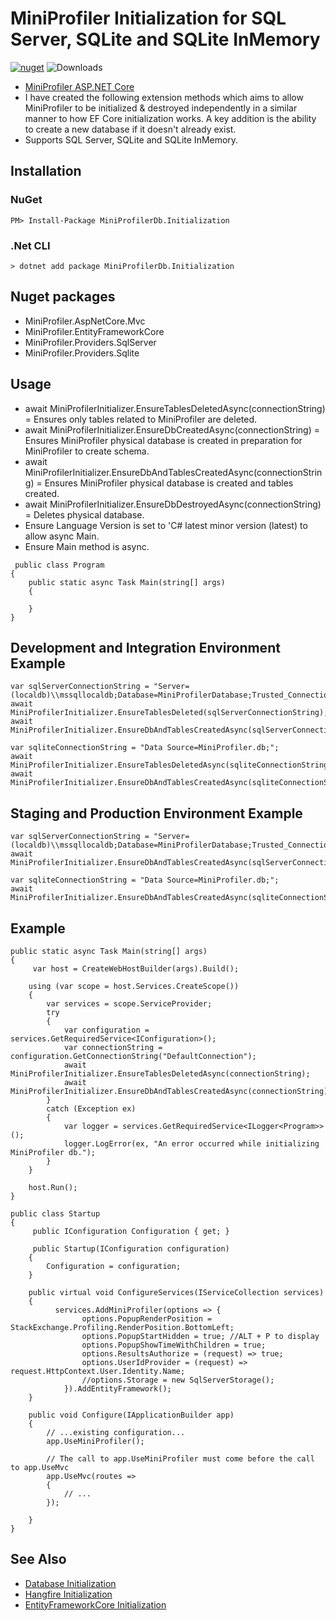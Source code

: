 # MiniProfiler Initialization for SQL Server, SQLite and SQLite InMemory
[![nuget](https://img.shields.io/nuget/v/MiniProfilerDb.Initialization.svg)](https://www.nuget.org/packages/MiniProfilerDb.Initialization/) ![Downloads](https://img.shields.io/nuget/dt/MiniProfilerDb.Initialization.svg "Downloads")

* [MiniProfiler ASP.NET Core](https://miniprofiler.com/dotnet/AspDotNetCore)
* I have created the following extension methods which aims to allow MiniProfiler to be initialized & destroyed independently in a similar manner to how EF Core initialization works. A key addition is the ability to create a new database if it doesn't already exist.
* Supports SQL Server, SQLite and SQLite InMemory.

## Installation

### NuGet
```
PM> Install-Package MiniProfilerDb.Initialization
```

### .Net CLI
```
> dotnet add package MiniProfilerDb.Initialization
```

## Nuget packages
* MiniProfiler.AspNetCore.Mvc
* MiniProfiler.EntityFrameworkCore
* MiniProfiler.Providers.SqlServer
* MiniProfiler.Providers.Sqlite

## Usage
* await MiniProfilerInitializer.EnsureTablesDeletedAsync(connectionString) = Ensures only tables related to MiniProfiler are deleted.
* await MiniProfilerInitializer.EnsureDbCreatedAsync(connectionString) = Ensures MiniProfiler physical database is created in preparation for MiniProfiler to create schema.
* await MiniProfilerInitializer.EnsureDbAndTablesCreatedAsync(connectionString) = Ensures MiniProfiler physical database is created and tables created.
* await MiniProfilerInitializer.EnsureDbDestroyedAsync(connectionString) = Deletes physical database.
* Ensure Language Version is set to 'C# latest minor version (latest) to allow async Main.
* Ensure Main method is async.
```
 public class Program
{
	public static async Task Main(string[] args)
	{
		
	}
}
```

## Development and Integration Environment Example
```
var sqlServerConnectionString = "Server=(localdb)\\mssqllocaldb;Database=MiniProfilerDatabase;Trusted_Connection=True;MultipleActiveResultSets=true;";
await MiniProfilerInitializer.EnsureTablesDeleted(sqlServerConnectionString);
await MiniProfilerInitializer.EnsureDbAndTablesCreatedAsync(sqlServerConnectionString);

var sqliteConnectionString = "Data Source=MiniProfiler.db;";
await MiniProfilerInitializer.EnsureTablesDeletedAsync(sqliteConnectionString);
await MiniProfilerInitializer.EnsureDbAndTablesCreatedAsync(sqliteConnectionString);
```

## Staging and Production Environment Example
```
var sqlServerConnectionString = "Server=(localdb)\\mssqllocaldb;Database=MiniProfilerDatabase;Trusted_Connection=True;MultipleActiveResultSets=true;";
await MiniProfilerInitializer.EnsureDbAndTablesCreatedAsync(sqlServerConnectionString);

var sqliteConnectionString = "Data Source=MiniProfiler.db;";
await MiniProfilerInitializer.EnsureDbAndTablesCreatedAsync(sqliteConnectionString);
```

## Example
```
public static async Task Main(string[] args)
{
     var host = CreateWebHostBuilder(args).Build();

    using (var scope = host.Services.CreateScope())
    {
        var services = scope.ServiceProvider;
        try
        {
            var configuration = services.GetRequiredService<IConfiguration>();
			var connectionString = configuration.GetConnectionString("DefaultConnection");
            await MiniProfilerInitializer.EnsureTablesDeletedAsync(connectionString);
			await MiniProfilerInitializer.EnsureDbAndTablesCreatedAsync(connectionString);
        }
        catch (Exception ex)
        {
            var logger = services.GetRequiredService<ILogger<Program>>();
            logger.LogError(ex, "An error occurred while initializing MiniProfiler db.");
        }
    }

    host.Run();
}

public class Startup
{
     public IConfiguration Configuration { get; }

	 public Startup(IConfiguration configuration)
	{
		Configuration = configuration;
	}
	
	public virtual void ConfigureServices(IServiceCollection services)
	{
		  services.AddMiniProfiler(options => {
                options.PopupRenderPosition = StackExchange.Profiling.RenderPosition.BottomLeft;
                options.PopupStartHidden = true; //ALT + P to display
                options.PopupShowTimeWithChildren = true;
                options.ResultsAuthorize = (request) => true;
                options.UserIdProvider = (request) => request.HttpContext.User.Identity.Name;
                //options.Storage = new SqlServerStorage();
            }).AddEntityFramework();
	}

	public void Configure(IApplicationBuilder app)
	{
		// ...existing configuration...
		app.UseMiniProfiler();

		// The call to app.UseMiniProfiler must come before the call to app.UseMvc
		app.UseMvc(routes =>
		{
			// ...
		});
			
	}
}
```

## See Also
* [Database Initialization](https://github.com/davidikin45/Database.Initialization)
* [Hangfire Initialization](https://github.com/davidikin45/Hangfire.Initialization)
* [EntityFrameworkCore Initialization](https://github.com/davidikin45/EntityFrameworkCore.Initialization)